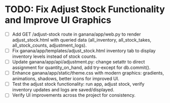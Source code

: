 # TODO: Fix Adjust Stock Functionality and Improve UI Graphics

- [ ] Add GET /adjust-stock route in ganana/app/web.py to render adjust_stock.html with queried data (all_inventory, all_stock_takes, all_stock_counts, adjustment_logs).
- [ ] Fix ganana/app/templates/adjust_stock.html inventory tab to display inventory levels instead of stock counts.
- [ ] Update ganana/app/api/adjustment.py: change setattr to direct assignment for quantity_on_hand, add try-except for db.commit().
- [ ] Enhance ganana/app/static/theme.css with modern graphics: gradients, animations, shadows, better icons for improved UI.
- [ ] Test the adjust stock functionality: run app, adjust stock, verify inventory updates and logs are saved/displayed.
- [ ] Verify UI improvements across the project for consistency.
